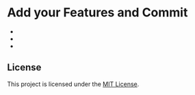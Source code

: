 # Add your Features and Commit

- 
- 
- 

## License

This project is licensed under the [MIT License](LICENSE).
